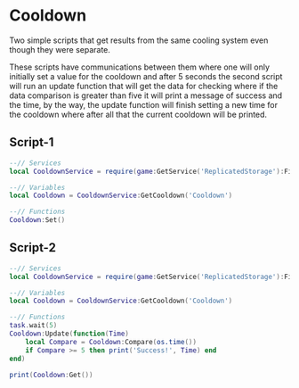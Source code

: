 # Cooldown
Two simple scripts that get results from the same cooling system even though they were separate. 

These scripts have communications between them where one will only initially set a value for the cooldown and after 5 seconds the second script will run an update function that will get the data for checking where if the data comparison is greater than five it will print a message of success and the time, by the way, the update function will finish setting a new time for the cooldown where after all that the current cooldown will be printed.

## Script-1
```lua
--// Services
local CooldownService = require(game:GetService('ReplicatedStorage'):FindFirstChild('CooldownService'))

--// Variables
local Cooldown = CooldownService:GetCooldown('Cooldown')

--// Functions
Cooldown:Set()
```

## Script-2
```lua
--// Services
local CooldownService = require(game:GetService('ReplicatedStorage'):FindFirstChild('CooldownService'))

--// Variables
local Cooldown = CooldownService:GetCooldown('Cooldown')

--// Functions
task.wait(5)
Cooldown:Update(function(Time)
	local Compare = Cooldown:Compare(os.time())
	if Compare >= 5 then print('Success!', Time) end
end)

print(Cooldown:Get())
```